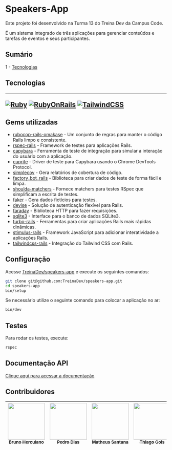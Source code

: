 # Speakers-App

Este projeto foi desenvolvido na Turma 13 do Treina Dev da Campus Code.

É um sistema integrado de três aplicações para gerenciar conteúdos e tarefas de eventos e seus participantes.

## Sumário

1 - <a href="#tech">Tecnologias</a>

<h2 id="tech">Tecnologias</a>
<hr>


[![Ruby][Ruby-badge]][Ruby-url]
[![RubyOnRails][RubyOnRails-badge]][RubyOnRails-url]
[![TailwindCSS][Tailwind-badge]][Tailwind-url]

## Gems utilizadas

- [rubocop-rails-omakase](https://github.com/rubocop/rubocop-rails) - Um conjunto de regras para manter o código Rails limpo e consistente.
- [rspec-rails](https://github.com/rspec/rspec-rails) - Framework de testes para aplicações Rails.
- [capybara](https://github.com/teamcapybara/capybara) - Ferramenta de teste de integração para simular a interação do usuário com a aplicação.
- [cuprite](https://github.com/rubycdp/cuprite) - Driver de teste para Capybara usando o Chrome DevTools Protocol.
- [simplecov](https://github.com/simplecov-ruby/simplecov) - Gera relatórios de cobertura de código.
- [factory_bot_rails](https://github.com/thoughtbot/factory_bot_rails) - Biblioteca para criar dados de teste de forma fácil e limpa.
- [shoulda-matchers](https://github.com/thoughtbot/shoulda-matchers) - Fornece matchers para testes RSpec que simplificam a escrita de testes.
- [faker](https://github.com/faker-ruby/faker) - Gera dados fictícios para testes.
- [devise](https://github.com/heartcombo/devise) - Solução de autenticação flexível para Rails.
- [faraday](https://github.com/lostisland/faraday) - Biblioteca HTTP para fazer requisições.
- [sqlite3](https://github.com/sparklemotion/sqlite3-ruby) - Interface para o banco de dados SQLite3.
- [turbo-rails](https://github.com/hotwired/turbo-rails) - Ferramentas para criar aplicações Rails mais rápidas dinâmicas.
- [stimulus-rails](https://github.com/hotwired/stimulus-rails) - Framework JavaScript para adicionar interatividade a aplicações Rails.
- [tailwindcss-rails](https://github.com/rails/tailwindcss-rails) - Integração do Tailwind CSS com Rails.

## Configuração

Acesse [TreinaDev/speakers-app](https://github.com/TreinaDev/speakers-app) e execute os seguintes comandos:

```sh
git clone git@github.com:TreinaDev/speakers-app.git
cd speakers-app
bin/setup
```

Se necessário utilize o seguinte comando para colocar a aplicação no ar:

```sh
bin/dev
```

## Testes

Para rodar os testes, execute:

```sh
rspec
```

## Documentação API
<a href="APIDOC.md">Clique aqui para acessar a documentação </a>

## Contribuidores

[<img src="https://avatars.githubusercontent.com/u/162291567" width=115 > <br> <sub> Bruno Herculano </sub>](https://github.com/Bruno-H-Terto)|[<img src="https://avatars.githubusercontent.com/u/126020568?v=4" width=115 > <br> <sub> Pedro Dias </sub>](https://github.com/PedroD98)|[<img src="https://avatars.githubusercontent.com/u/83383321?v=4" width=115 > <br> <sub> Matheus Santana </sub>](https://github.com/matheusfsantana)|[<img src="https://avatars.githubusercontent.com/u/104660897?v=4" width=115 > <br> <sub> Thiago Gois </sub>](https://github.com/ThiagoGois1011)|[<img src="https://avatars.githubusercontent.com/u/144969255?v=4" width=115 > <br> <sub> Lucas Caetano </sub>](https://github.com/caetano-lucas)| 
| :---: | :---: | :---: | :---: | :---: |

<!-- MARKDOWN LINKS & IMAGES -->
[Ruby-badge]: https://img.shields.io/static/v1?label=Ruby&message=3.2.2&color=red&style=for-the-badge&logo=ruby
[Ruby-url]: https://www.ruby-lang.org/en/news/2023/03/30/ruby-3-2-2-released/
[RubyOnRails-badge]: https://img.shields.io/static/v1?label=Ruby%20On%20Rails&message=8.0.1&color=red&style=for-the-badge&logo=rubyonrails
[RubyOnRails-url]: https://rubyonrails.org/2023/11/10/Rails-7-1-2-has-been-released
[Tailwind-badge]: https://img.shields.io/badge/tailwindcss-%2338B2AC.svg?style=for-the-badge&logo=tailwind-css&logoColor=white
[Tailwind-url]: https://tailwindcss.com/
